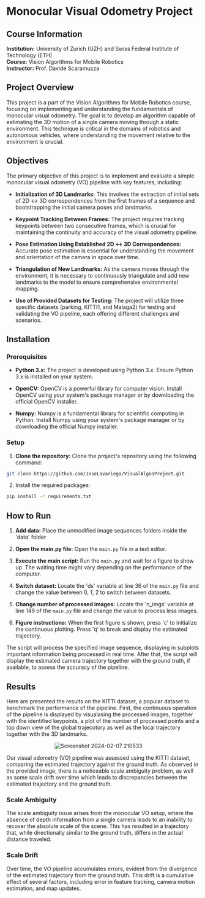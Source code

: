 # Monocular Visual Odometry Project

## Course Information

**Institution:** University of Zurich (UZH) and Swiss Federal Institute of Technology (ETH)  
**Course:** Vision Algorithms for Mobile Robotics  
**Instructor:** Prof. Davide Scaramuzza

## Project Overview

This project is a part of the Vision Algorithms for Mobile Robotics course, focusing on implementing and understanding the fundamentals of monocular visual odometry. The goal is to develop an algorithm capable of estimating the 3D motion of a single camera moving through a static environment. This technique is critical in the domains of robotics and autonomous vehicles, where understanding the movement relative to the environment is crucial.

## Objectives

The primary objective of this project is to implement and evaluate a simple monocular visual odometry (VO) pipeline with key features, including:

* **Initialization of 3D Landmarks:** This involves the extraction of initial sets of 2D ↔ 3D correspondences from the first frames of a sequence and bootstrapping the initial camera poses and landmarks.

* **Keypoint Tracking Between Frames:** The project requires tracking keypoints between two consecutive frames, which is crucial for maintaining the continuity and accuracy of the visual odometry pipeline.

* **Pose Estimation Using Established 2D ↔ 3D Correspondences:** Accurate pose estimation is essential for understanding the movement and orientation of the camera in space over time.

* **Triangulation of New Landmarks:** As the camera moves through the environment, it is necessary to continuously triangulate and add new landmarks to the model to ensure comprehensive environmental mapping.

* **Use of Provided Datasets for Testing:** The project will utilize three specific datasets (parking, KITTI1, and Malaga2) for testing and validating the VO pipeline, each offering different challenges and scenarios.


## Installation

### Prerequisites

* **Python 3.x:** The project is developed using Python 3.x. Ensure Python 3.x is installed on your system.

* **OpenCV:** OpenCV is a powerful library for computer vision. Install OpenCV using your system's package manager or by downloading the official OpenCV installer.

* **Numpy:** Numpy is a fundamental library for scientific computing in Python. Install Numpy using your system's package manager or by downloading the official Numpy installer.

### Setup

1. **Clone the repository:** Clone the project's repository using the following command:

```sh
git clone https://github.com/JoseLavariega/VisualAlgosProject.git
```
2. Install the required packages:
```sh
pip install -r requirements.txt
```


## How to Run

1. **Add data:** Place the unmodified image sequences folders inside the 'data' folder

2. **Open the main.py file:** Open the `main.py` file in a text editor.

3. **Execute the main script:** Run the  `main.py` and wait for a figure to show up. The waiting time might vary depending on the performance of the computer.

4.  **Switch dataset:** Locate the 'ds' variable at line 36 of the `main.py` file and change the value between 0, 1, 2 to switch between datasets. 

5.  **Change number of processed images:** Locate the 'n_imgs' variable at line 149 of the `main.py` file and change the value to process less images. 

6. **Figure instructions:** When the first figure is shown, press 'c' to initialize the continuous plotting. Press 'q' to break and display the estimated trajectory.


The script will process the specified image sequence, displaying in subplots important information being processed in real time. After that, the script will display the estimated camera trajectory together with the ground truth, if available, to assess the accuracy of the pipeline. 

## Results
Here are presented the results on the KITTI dataset, a popular dataset to benchmark the performance of the pipeline.
First, the continuous operation of the pipeline is displayed by visualasing the processed images, together with the identified keypoints, a plot of the number of processed points and a top down view of the global trajecotory as well as the local trajectory together with the 3D landmarks. 

<img src="https://github.com/SimoManni/VAMR-Project-Monocular-Visual-Odometry-Pipeline/assets/151052936/013aa589-ba69-4c6c-a419-66c9d8ee4eb5" alt="Screenshot 2024-02-07 210533" style="max-width: 50%; display: block; margin: 0 auto;">

Our visual odometry (VO) pipeline was assessed using the KITTI dataset, comparing the estimated trajectory against the ground truth. As observed in the provided image, there is a noticeable scale ambiguity problem, as well as some scale drift over time which leads to discrepancies between the estimated trajectory and the ground truth.

### Scale Ambiguity
The scale ambiguity issue arises from the monocular VO setup, where the absence of depth information from a single camera leads to an inability to recover the absolute scale of the scene. This has resulted in a trajectory that, while directionally similar to the ground truth, differs in the actual distance traveled.

### Scale Drift
Over time, the VO pipeline accumulates errors, evident from the divergence of the estimated trajectory from the ground truth. This drift is a cumulative effect of several factors, including error in feature tracking, camera motion estimation, and map updates.
